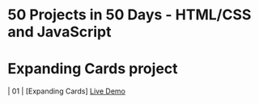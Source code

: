 # 50 Projects in 50 Days - HTML/CSS and JavaScript

# Expanding Cards project

| 01  | [Expanding Cards] [Live Demo](https://expanding-cards-neon.vercel.app/) 